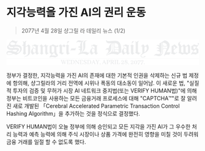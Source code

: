 # 지각능력을 가진 AI의 권리 운동

> 2077년 4월 28일 샹그릴 라 데일리 뉴스 (1/2)

![샹그릴 라 데일리 뉴스](/resources/lore/dailynews.png)


정부가 결정한, 지각능력을 가진 AI의 존재에 대한 기본적 인권을 삭제하는 신규 법 제정에 항의해, 샹그릴라의 거리 전역에 시위나 폭동의 대소동이 일어남. 이 새로운 법, "실질적 투자의 검증 및 무허가 시장 AI 네트워크 중지법(또는 VERIFY HUMAN법)"에 의해 정부는 비트코인을 사용하는 모든 금융거래 프로세스에 대해 "CAPTCHA™️"로 잘 알려진 새로 개발된 「Cerebral Accelerated Parametric Transaction Control Hashing Algorithm」을 추가하는 것을 정식으로 결정했다.

VERIFY HUMAN법이 오늘 정부에 의해 승인되고 모든 지각을 가진 AI가 그 우수한 처리 능력과 예측 능력에 의해 주식 시장이나 상품 가격에 완전히 영향을 미칠 것이 두려워 금융 거래를 일절 할 수 없도록 했다.
